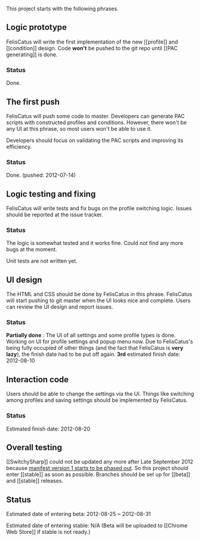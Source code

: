 This project starts with the following phrases.

## Logic prototype
FelisCatus will write the first implementation of the new [[profile]] and [[condition]] design.
Code **won't** be pushed to the git repo until [[PAC generating]] is done.

### Status
Done.

## The first push
FelisCatus will push some code to master. Developers can generate PAC scripts with constructed profiles and conditions.
However, there won't be any UI at this phrase, so most users won't be able to use it.

Developers should focus on validating the PAC scripts and improving its efficiency.

### Status
Done. (pushed: 2012-07-14)

## Logic testing and fixing
FelisCatus will write tests and fix bugs on the profile switching logic. Issues should be reported at the issue tracker.

### Status
The logic is somewhat tested and it works fine. Could not find any more bugs at the moment.

Unit tests are not written yet.

## UI design
The HTML and CSS should be done by FelisCatus in this phrase. FelisCatus will start pushing to git master when the UI looks nice and complete. Users can review the UI design and report issues.

### Status
**Partially done** : The UI of all settings and some profile types is done. Working on UI for profile settings and popup menu now.
Due to FelisCatus's being fully occupied of other things (and the fact that FelisCatus is **very lazy**), the finish date had to be put off again.
**3rd** estimated finish date: 2012-08-10

## Interaction code
Users should be able to change the settings via the UI. Things like switching among profiles and saving settings should be implemented by FelisCatus.

### Status
Estimated finish date: 2012-08-20

## Overall testing
[[SwitchySharp]] could not be updated any more after Late September 2012 because [manifest version 1 starts to be phased out][manifestVersion]. So this project should enter [[stable]] as soon as possible. Branches should be set up for [[beta]] and [[stable]] releases.

[manifestVersion]: https://code.google.com/chrome/extensions/manifestVersion.html

## Status
Estimated date of entering beta: 2012-08-25 ~ 2012-08-31

Estimated date of entering stable: N/A 
(Beta will be uploaded to [[Chrome Web Store]] if stable is not ready.)